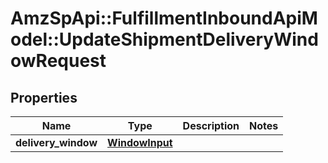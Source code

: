 # AmzSpApi::FulfillmentInboundApiModel::UpdateShipmentDeliveryWindowRequest

## Properties
Name | Type | Description | Notes
------------ | ------------- | ------------- | -------------
**delivery_window** | [**WindowInput**](WindowInput.md) |  | 


